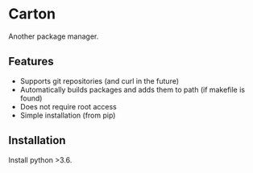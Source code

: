 # Carton
Another package manager.

## Features
- Supports git repositories (and curl in the future)
- Automatically builds packages and adds them to path (if makefile is found)
- Does not require root access
- Simple installation (from pip)

## Installation
Install python >3.6.
